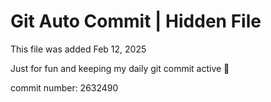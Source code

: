 # Git Auto Commit | Hidden File

This file was added Feb 12, 2025

Just for fun and keeping my daily git commit active 🤪

commit number: 2632490
